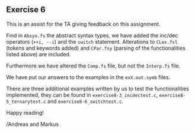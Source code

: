 ## Exercise 6
This is an assist for the TA giving feedback on this assignment.

Find in `Absyn.fs` the abstract syntax types, we have added the inc/dec operators (`++i, --i`)
and the `switch` statement. Alterations to `CLex.fsl` (tokens and keywords added) and `CPar.fsy`
(parsing of the functionalities listed above) are included.

Furthermore we have altered the `Comp.fs` file, but not the `Interp.fs` file.

We have put our answers to the examples in the `exX.out.symb` files.

There are three additional examples written by us to test the functionalities implemented,
they can be found in `exercise8-3_incdectest.c`, `exercise8-5_ternarytest.c` and `exercise8-6_switchtest.c`.

Happy reading!

/Andreas and Markus
